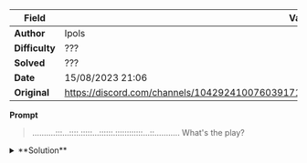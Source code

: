 |Field|Value|
|---|---|
|**Author**|Ipols|
|**Difficulty**|???|
|**Solved**|???|
|**Date**|15/08/2023 21:06|
|**Original**|https://discord.com/channels/1042924100760391710/1110625554476040323/1141085540888879194|

**Prompt**
> ..........:::...::::.:::::...::::::.::::::::::::...::...........
> What's the play?

<details>
  <summary>**Solution**</summary>
  
>  
</details>
